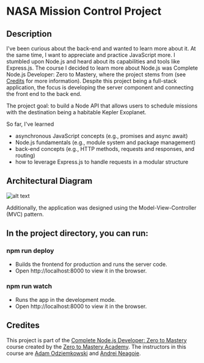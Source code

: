 # NASA Mission Control Project

## Description

I've been curious about the back-end and wanted to learn more about it. At the same time, I want to appreciate and practice JavaScript more. I stumbled upon Node.js and heard about its capabilities and tools like Express.js. The course I decided to learn more about Node.js was Complete Node.js Developer: Zero to Mastery, where the project stems from (see [Credits](https://github.com/AsemFathi/NasaProject/blob/main/README.md#credites) for more information). Despite this project being a full-stack application, the focus is developing the server component and connecting the front end to the back end.

The project goal: to build a Node API that allows users to schedule missions with the destination being a habitable Kepler Exoplanet.

So far, I've learned

- asynchronous JavaScript concepts (e.g., promises and async await)
- Node.js fundamentals (e.g., module system and package management)
- back-end concepts (e.g., HTTP methods, requests and responses, and routing)
- how to leverage Express.js to handle requests in a modular structure


## Architectural Diagram
![alt text]([https://github.com/AsemFathi/NasaProject/blob/main/NasaProjectArchitecture/NasaProjectArchi.png](https://github.com/AsemFathi/NasaProject/blob/main/NasaProjectArchitecture/NasaProjectArchitecture.png))

Additionally, the application was designed using the Model-View-Controller (MVC) pattern.

## **In the project directory, you can run:**

### **npm run deploy**
 - Builds the frontend for production and runs the server code. 
 - Open http://localhost:8000 to view it in the browser. 

### **npm run watch**
- Runs the app in the development mode.
- Open http://localhost:8000 to view it in the browser.

## Credites
This project is part of the [Complete Node.js Developer: Zero to Mastery](https://zerotomastery.io/courses/learn-node-js/) course created by the [Zero to Mastery Academy](https://zerotomastery.io/). The instructors in this course are [Adam Odziemkowski](https://github.com/odziem) and [Andrei Neagoie](https://github.com/aneagoie/).
